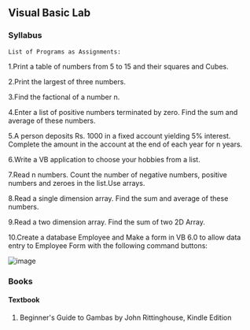 ## Visual Basic Lab

### Syllabus

`List of Programs as Assignments:`

1.Print a table of numbers from 5 to 15 and their squares and Cubes.

2.Print the largest of three numbers.

3.Find the factional of a number n.

4.Enter a list of positive numbers terminated by zero. Find the sum and
average of these numbers.

5.A person deposits Rs. 1000 in a fixed account yielding 5% interest. Complete the amount in the account at the end of each year for n years.

6.Write a VB application to choose your hobbies from a list.

7.Read n numbers. Count the number of negative numbers, positive numbers and zeroes in the list.Use arrays.

8.Read a single dimension array. Find the sum and average of these numbers.

9.Read a two dimension array. Find the sum of two 2D Array.

10.Create a database Employee and Make a form in VB 6.0 to allow data entry to Employee Form with the following command buttons:

![image](https://bit-lalpur-app.github.io/BIT-App-Data/data/syllabus/bca/bca3/subjects/picture/java_lab_2.png)

### Books

#### Textbook

1. Beginner's Guide to Gambas by John Rittinghouse, Kindle Edition
